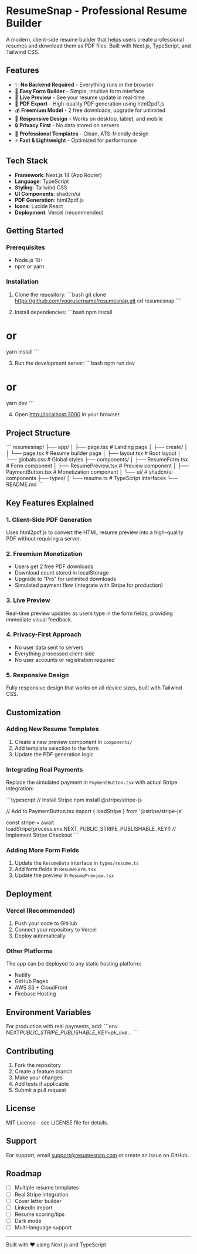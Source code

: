 # ResumeSnap - Professional Resume Builder

A modern, client-side resume builder that helps users create professional resumes and download them as PDF files. Built with Next.js, TypeScript, and Tailwind CSS.

## Features

- ✨ **No Backend Required** - Everything runs in the browser
- 📝 **Easy Form Builder** - Simple, intuitive form interface
- 👀 **Live Preview** - See your resume update in real-time
- 📄 **PDF Export** - High-quality PDF generation using html2pdf.js
- 💰 **Freemium Model** - 2 free downloads, upgrade for unlimited
- 📱 **Responsive Design** - Works on desktop, tablet, and mobile
- 🔒 **Privacy First** - No data stored on servers
- 🎨 **Professional Templates** - Clean, ATS-friendly design
- ⚡ **Fast & Lightweight** - Optimized for performance

## Tech Stack

- **Framework**: Next.js 14 (App Router)
- **Language**: TypeScript
- **Styling**: Tailwind CSS
- **UI Components**: shadcn/ui
- **PDF Generation**: html2pdf.js
- **Icons**: Lucide React
- **Deployment**: Vercel (recommended)

## Getting Started

### Prerequisites

- Node.js 18+
- npm or yarn

### Installation

1. Clone the repository:
   \`\`\`bash
   git clone https://github.com/yourusername/resumesnap.git
   cd resumesnap
   \`\`\`

2. Install dependencies:
   \`\`\`bash
   npm install

# or

yarn install
\`\`\`

3. Run the development server:
   \`\`\`bash
   npm run dev

# or

yarn dev
\`\`\`

4. Open [http://localhost:3000](http://localhost:3000) in your browser.

## Project Structure

\`\`\`
resumesnap/
├── app/
│ ├── page.tsx # Landing page
│ ├── create/
│ │ └── page.tsx # Resume builder page
│ ├── layout.tsx # Root layout
│ └── globals.css # Global styles
├── components/
│ ├── ResumeForm.tsx # Form component
│ ├── ResumePreview.tsx # Preview component
│ ├── PaymentButton.tsx # Monetization component
│ └── ui/ # shadcn/ui components
├── types/
│ └── resume.ts # TypeScript interfaces
└── README.md
\`\`\`

## Key Features Explained

### 1. Client-Side PDF Generation

Uses html2pdf.js to convert the HTML resume preview into a high-quality PDF without requiring a server.

### 2. Freemium Monetization

- Users get 2 free PDF downloads
- Download count stored in localStorage
- Upgrade to "Pro" for unlimited downloads
- Simulated payment flow (integrate with Stripe for production)

### 3. Live Preview

Real-time preview updates as users type in the form fields, providing immediate visual feedback.

### 4. Privacy-First Approach

- No user data sent to servers
- Everything processed client-side
- No user accounts or registration required

### 5. Responsive Design

Fully responsive design that works on all device sizes, built with Tailwind CSS.

## Customization

### Adding New Resume Templates

1. Create a new preview component in `components/`
2. Add template selection to the form
3. Update the PDF generation logic

### Integrating Real Payments

Replace the simulated payment in `PaymentButton.tsx` with actual Stripe integration:

\`\`\`typescript
// Install Stripe
npm install @stripe/stripe-js

// Add to PaymentButton.tsx
import { loadStripe } from '@stripe/stripe-js'

const stripe = await loadStripe(process.env.NEXT_PUBLIC_STRIPE_PUBLISHABLE_KEY!)
// Implement Stripe Checkout
\`\`\`

### Adding More Form Fields

1. Update the `ResumeData` interface in `types/resume.ts`
2. Add form fields in `ResumeForm.tsx`
3. Update the preview in `ResumePreview.tsx`

## Deployment

### Vercel (Recommended)

1. Push your code to GitHub
2. Connect your repository to Vercel
3. Deploy automatically

### Other Platforms

The app can be deployed to any static hosting platform:

- Netlify
- GitHub Pages
- AWS S3 + CloudFront
- Firebase Hosting

## Environment Variables

For production with real payments, add:
\`\`\`env
NEXT*PUBLIC_STRIPE_PUBLISHABLE_KEY=pk_live*...
\`\`\`

## Contributing

1. Fork the repository
2. Create a feature branch
3. Make your changes
4. Add tests if applicable
5. Submit a pull request

## License

MIT License - see LICENSE file for details.

## Support

For support, email support@resumesnap.com or create an issue on GitHub.

## Roadmap

- [ ] Multiple resume templates
- [ ] Real Stripe integration
- [ ] Cover letter builder
- [ ] LinkedIn import
- [ ] Resume scoring/tips
- [ ] Dark mode
- [ ] Multi-language support

---

Built with ❤️ using Next.js and TypeScript
